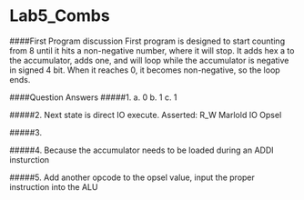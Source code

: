 Lab5_Combs
==========

####First Program discussion
First program is designed to start counting from 8 until it hits a non-negative number, where it will stop.
It adds hex a to the accumulator, adds one, and will loop while the accumulator is negative in signed 4 bit.
When it reaches 0, it becomes non-negative, so the loop ends.

####Question Answers
#####1.
a. 0
b. 1
c. 1

#####2.
Next state is direct IO execute.
Asserted: R_W
Marlold
IO
Opsel

#####3.

#####4.
Because the accumulator needs to be loaded during an ADDI insturction

#####5.
Add another opcode to the opsel value, input the proper instruction into the ALU
